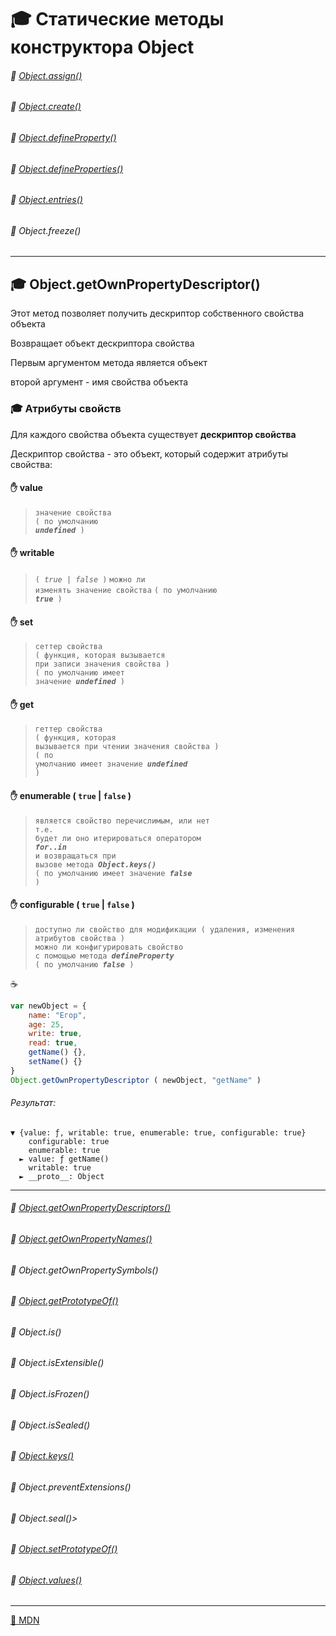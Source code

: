 # :mortar_board: Статические методы конструктора  Object
###### :radio_button: <a href="Object.assign">Object.assign()</a>
###### :radio_button: <a href="Object.create">Object.create()</a>
###### :radio_button: <a href="Object.defineProperty">Object.defineProperty()</a>
###### :radio_button: <a href="Object.defineProperties">Object.defineProperties()</a>
###### :radio_button: <a href="Object.entries">Object.entries()</a>
###### :radio_button: Object.freeze()
***
## :mortar_board: Object.getOwnPropertyDescriptor()
Этот метод позволяет получить дескриптор собственного свойства объекта

Возвращает объект дескриптора свойства

Первым аргументом метода является объект

второй аргумент - имя свойства объекта

### :mortar_board: Атрибуты свойств
Для каждого свойства объекта существует **дескриптор свойства**

Дескриптор свойства - это объект, который содержит атрибуты свойства:

#### ✋ value
> <code>значение свойства</code><br/>
> <code>( по умолчанию **_undefined_** )</code>
#### ✋ writable 
> <code>( _true_ | _false_ )</code>
> <code>можно ли изменять значение свойства</code>
> <code>( по умолчанию **_true_** )</code>
#### ✋ set
> <code>сеттер свойства</code><br/>
> <code>( функция, которая вызывается при записи значения свойства )</code><br/>
> <code>( по умолчанию имеет значение **_undefined_** )</code>
#### ✋ **get**
> <code>геттер свойства </code><br/>
> <code>( функция, которая вызывается при чтении значения свойства )</code><br/>
> <code>( по умолчанию имеет значение **_undefined_** )</code>
#### ✋ **enumerable** ( `true` | `false` )
> <code>является свойство перечислимым, или нет </code><br/>
> <code>т.е. будет ли оно итерироваться оператором **_for..in_**</code><br/>
> <code>и возвращаться при вызове метода **_Object.keys()_**</code><br/>
> <code>( по умолчанию имеет значение **_false_** )</code>
#### ✋ **configurable** ( `true` | `false` )
> <code>доступно ли свойство для модификации ( удаления, изменения атрибутов свойства )</code><br/>
> <code>можно ли конфигурировать свойство с помощью метода **_defineProperty_** </code><br/>
> <code>( по умолчанию **_false_** )</code><br/>

:coffee:
```javascript
var newObject = {
    name: "Егор",
    age: 25,
    write: true,
    read: true,
    getName() {},
    setName() {}
}
Object.getOwnPropertyDescriptor ( newObject, "getName" )
```
###### Результат:
```console
▼ {value: ƒ, writable: true, enumerable: true, configurable: true}
    configurable: true
    enumerable: true
  ► value: ƒ getName()
    writable: true
  ► __proto__: Object
```
***
###### :radio_button: <a href="Object.getOwnPropertyDescriptors">Object.getOwnPropertyDescriptors()</a>
###### :radio_button: <a href="Object.getOwnPropertyNames">Object.getOwnPropertyNames()</a>
###### :radio_button: Object.getOwnPropertySymbols()
###### :radio_button: <a href="">Object.getPrototypeOf()</a>
###### :radio_button: Object.is()
###### :radio_button: Object.isExtensible()
###### :radio_button: Object.isFrozen()
###### :radio_button: Object.isSealed()
###### :radio_button: <a href="Object.keys">Object.keys()</a>
###### :radio_button: Object.preventExtensions()
###### :radio_button: Object.seal()>
###### :radio_button: <a href="">Object.setPrototypeOf()</a>
###### :radio_button: <a href="Object.values">Object.values()</a>

***
[:link: MDN](https://developer.mozilla.org/en-US/docs/Web/JavaScript/Reference/Global_Objects/Object)